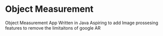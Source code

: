# Object Measurement 
Object Measurement App Written in Java Aspiring to add Image prossesing features to remove the limitaitons of google AR
